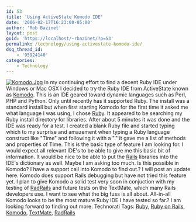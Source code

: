 ```yaml
---
id: 53
title: 'Using ActiveState Komodo IDE'
date: '2006-02-17T16:23:00-05:00'
author: 'Rob Bazinet'
layout: post
guid: 'https://localhost/~rbazinet/?p=53'
permalink: /technology/using-activestate-komodo-ide/
dsq_thread_id:
    - '95924140'
categories:
    - Technology
---
```


[![Komodo.Jpg](https://rbazinet.files.wordpress.com/2006/02/Komodo.Jpg)](https://rbazinet.wordpress.com/?attachment_id=57 "Komodo.Jpg") In my continuing effort to find a decent Ruby IDE under Windows or Mac OSX I decided to try the Ruby IDE from ActiveState known as [Komodo](https://www.activestate.com/Products/Komodo/). This is an IDE geared toward dynamic languages such as Perl, PHP and Python. Only until recently has it supported Ruby. The install was a standard install but when first starting Komodo for the first time it asked me what language I was using, I chose [Ruby](https://www.ruby-lang.org/en/). It appeared to be searching my Ruby install directory for libraries. After about 5 minutes it was done and the IDE was ready for a test. I created a blank Ruby file and started typing which to my surprise and amazement when typing a Ruby language construct like "Time" and following it with a "." it gave me a list of methods and properties of Time. This is the basic type of feature I am looking for. I would expect all relevant IDE's to be able to give me this basic bit of information. It would be nice to be able to put the [Rails](https://www.rubyonrails.org) libraries into the IDE's dictionary as well. Maybe I am asking too much. Is this possible in Komodo? I have a support call into Komodo to find out.? I will post an update here. Komodo does support Rails debugging but have not tried this feature yet. I plan to give Komodo a solid test very soon in conjuction with my testing of [RadRails](https://www.radrails.org) and future tests on the TextMate, which many Rails developers use. I want to see what the big fuss is all about. All-in-all Komodo looks to be the most mature Ruby IDE I have tested so far.? I am looking forward to finding out more. Technorati Tags: [Ruby](https://www.technorati.com/tags/Ruby,), [Ruby on Rails](https://www.technorati.com/tags/Ruby%20on%20Rails), [Komodo](https://www.technorati.com/tags/Komodo,), [TextMate](https://www.technorati.com/tags/TextMate,), [RadRails](https://www.technorati.com/tags/RadRails)